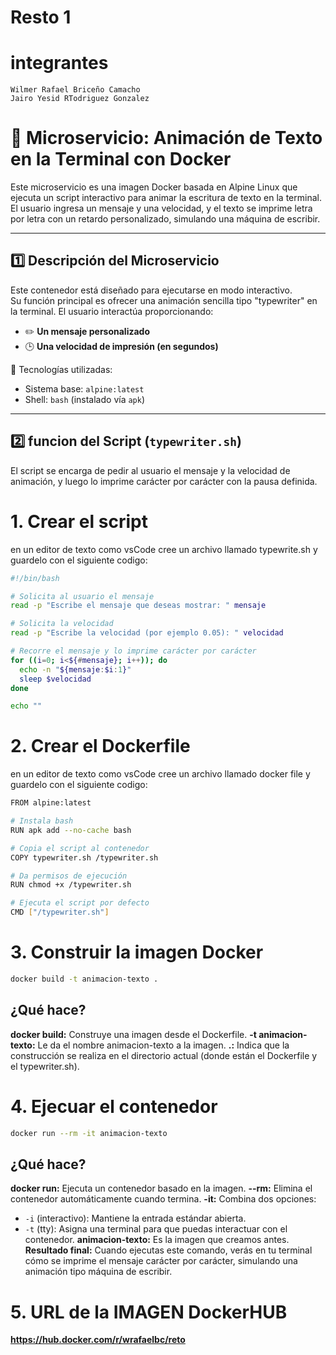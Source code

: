 # Resto 1 
# integrantes 
    Wilmer Rafael Briceño Camacho
    Jairo Yesid RTodriguez Gonzalez

# 🐳 Microservicio: Animación de Texto en la Terminal con Docker

Este microservicio es una imagen Docker basada en Alpine Linux que ejecuta un script interactivo para animar la escritura de texto en la terminal.  
El usuario ingresa un mensaje y una velocidad, y el texto se imprime letra por letra con un retardo personalizado, simulando una máquina de escribir.

---

## 1️⃣ Descripción del Microservicio

Este contenedor está diseñado para ejecutarse en modo interactivo.  
Su función principal es ofrecer una animación sencilla tipo "typewriter" en la terminal. El usuario interactúa proporcionando:

- ✏️ **Un mensaje personalizado**
- 🕒 **Una velocidad de impresión (en segundos)**

🔧 Tecnologías utilizadas:
- Sistema base: `alpine:latest`
- Shell: `bash` (instalado vía `apk`)

---

## 2️⃣ funcion del Script (`typewriter.sh`)

El script se encarga de pedir al usuario el mensaje y la velocidad de animación, y luego lo imprime carácter por carácter con la pausa definida.

# 1. Crear el script 

en un editor de texto como vsCode cree un archivo llamado typewrite.sh y guardelo con el siguiente codigo:

```bash
#!/bin/bash

# Solicita al usuario el mensaje
read -p "Escribe el mensaje que deseas mostrar: " mensaje

# Solicita la velocidad
read -p "Escribe la velocidad (por ejemplo 0.05): " velocidad

# Recorre el mensaje y lo imprime carácter por carácter
for ((i=0; i<${#mensaje}; i++)); do
  echo -n "${mensaje:$i:1}"
  sleep $velocidad
done

echo ""

```

# 2. Crear el Dockerfile

en un editor de texto como vsCode cree un archivo llamado docker file  y guardelo con el siguiente codigo:

```bash
FROM alpine:latest

# Instala bash
RUN apk add --no-cache bash

# Copia el script al contenedor
COPY typewriter.sh /typewriter.sh

# Da permisos de ejecución
RUN chmod +x /typewriter.sh

# Ejecuta el script por defecto
CMD ["/typewriter.sh"]
```
# 3. Construir la imagen Docker

```bash
docker build -t animacion-texto .
```

## ¿Qué hace?
**docker build:** Construye una imagen desde el Dockerfile.
**-t animacion-texto:** Le da el nombre animacion-texto a la imagen.
**.:** Indica que la construcción se realiza en el directorio actual (donde están el Dockerfile y el typewriter.sh).

# 4. Ejecuar el contenedor
```bash
docker run --rm -it animacion-texto
```
## ¿Qué hace?
**docker run:** Ejecuta un contenedor basado en la imagen.
**--rm:** Elimina el contenedor automáticamente cuando termina.
**-it:**  Combina dos opciones:
  - `-i` (interactivo): Mantiene la entrada estándar abierta.
  - `-t` (tty): Asigna una terminal para que puedas interactuar con el contenedor.
**animacion-texto:** Es la imagen que creamos antes.
**Resultado final:** Cuando ejecutas este comando, verás en tu terminal cómo se imprime el mensaje carácter por carácter, simulando una animación tipo máquina de escribir.


# 5. URL de la IMAGEN DockerHUB

**https://hub.docker.com/r/wrafaelbc/reto**
